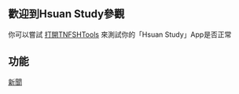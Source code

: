 ## 歡迎到Hsuan Study參觀

你可以嘗試 [打開TNFSHTools](hs://TNFSH) 來測試你的「Hsuan Study」App是否正常

## 功能
[新聞](hs://NEWS)
